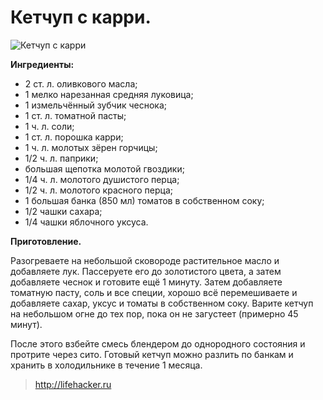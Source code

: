 # Кетчуп с карри.

![Кетчуп с карри](/images/Kulinar/Sous/ketchup_004.jpg 'Кетчуп с карри')

**Ингредиенты:**

- 2 ст. л. оливкового масла;
- 1 мелко нарезанная средняя луковица;
- 1 измельчённый зубчик чеснока;
- 1 ст. л. томатной пасты;
- 1 ч. л. соли;
- 1 ст. л. порошка карри;
- 1 ч. л. молотых зёрен горчицы;
- 1/2 ч. л. паприки;
- большая щепотка молотой гвоздики;
- 1/4 ч. л. молотого душистого перца;
- 1/2 ч. л. молотого красного перца;
- 1 большая банка (850 мл) томатов в собственном соку;
- 1/2 чашки сахара;
- 1/4 чашки яблочного уксуса.

**Приготовление.**

Разогреваете на небольшой сковороде растительное масло и добавляете лук. Пассеруете его до золотистого цвета, а затем добавляете чеснок и готовите ещё 1 минуту. Затем добавляете томатную пасту, соль и все специи, хорошо всё перемешиваете и добавляете сахар, уксус и томаты в собственном соку. Варите кетчуп на небольшом огне до тех пор, пока он не загустеет (примерно 45 минут).

После этого взбейте смесь блендером до однородного состояния и протрите через сито. Готовый кетчуп можно разлить по банкам и хранить в холодильнике в течение 1 месяца.

> http://lifehacker.ru


